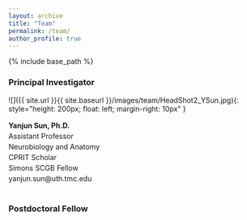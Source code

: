 ```yaml
---
layout: archive
title: "Team"
permalink: /team/
author_profile: true
---
```


{% include base_path %}

### Principal Investigator

![]({{ site.url }}{{ site.baseurl }}/images/team/HeadShot2_YSun.jpg){: style="height: 200px; float: left; margin-right: 10px" }

<div style="line-height: 1.5">
<strong>Yanjun Sun, Ph.D.</strong><br>
Assistant Professor<br>
Neurobiology and Anatomy<br>
CPRIT Scholar<br>
Simons SCGB Fellow<br>
yanjun.sun@uth.tmc.edu<br>
</div>
<br>

### Postdoctoral Fellow

